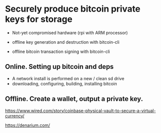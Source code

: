 # Securely produce bitcoin private keys for storage
- Not-yet compromised hardware (rpi with ARM processor)

- offline key generation and destruction with bitcoin-cli
- offline bitcoin transaction signing with bitcoin-cli

## Online. Setting up bitcoin and deps
- A network install is performed on a new / clean sd drive
- downloading, configuring, building, installing bitcoin


## Offline. Create a wallet, output a private key.



https://www.wired.com/story/coinbase-physical-vault-to-secure-a-virtual-currency/

https://denarium.com/

